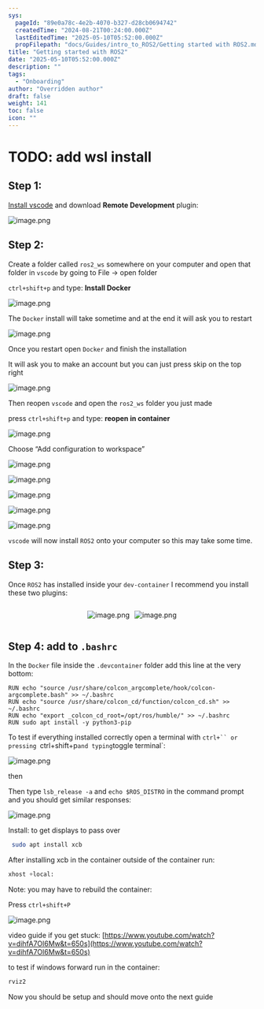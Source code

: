 ```yaml
---
sys:
  pageId: "89e0a78c-4e2b-4070-b327-d28cb0694742"
  createdTime: "2024-08-21T00:24:00.000Z"
  lastEditedTime: "2025-05-10T05:52:00.000Z"
  propFilepath: "docs/Guides/intro_to_ROS2/Getting started with ROS2.md"
title: "Getting started with ROS2"
date: "2025-05-10T05:52:00.000Z"
description: ""
tags:
  - "Onboarding"
author: "Overridden author"
draft: false
weight: 141
toc: false
icon: ""
---
```


# TODO: add wsl install

## Step 1:

[Install vscode](https://code.visualstudio.com/download) and download **Remote Development** plugin:

![image.png](https://prod-files-secure.s3.us-west-2.amazonaws.com/d518164a-d88e-44d1-a4ee-3adb3bd8bce0/efb52993-1881-4a40-b95e-6f020334f022/image.png?X-Amz-Algorithm=AWS4-HMAC-SHA256&X-Amz-Content-Sha256=UNSIGNED-PAYLOAD&X-Amz-Credential=ASIAZI2LB466772C7EUW%2F20250702%2Fus-west-2%2Fs3%2Faws4_request&X-Amz-Date=20250702T181250Z&X-Amz-Expires=3600&X-Amz-Security-Token=IQoJb3JpZ2luX2VjEPr%2F%2F%2F%2F%2F%2F%2F%2F%2F%2FwEaCXVzLXdlc3QtMiJGMEQCIHaNIC1HEOGfeyOvEd483Cf%2BjcF6kxYad9YBKf%2FL5U8CAiByhRFiT1%2Bu2Yy7TCiDqCKki%2BFuyxucQa5OXRAvwpcTUCqIBAjz%2F%2F%2F%2F%2F%2F%2F%2F%2F%2F8BEAAaDDYzNzQyMzE4MzgwNSIMeDFHpDde7a0r%2Fzc7KtwDRMARKYtOOXY30SPgucppeMn%2FpxCIfx%2BSxnkkinYVmEmJoaY%2BOs6VXQmiKtR7wRNCI%2BJogJnZYPzAAHPLaZOC69Boh7ZBMqqP7f%2BPTr24opLwuHqiMXOLcSKqJgznWedibJkLoe6jQ0YXjFkuqm%2F30ZSnvX%2F79EnwKmMq743HKS9oj4idEvDrZ5a%2B2hcVFhu3Jy6Q1LS3RI0WwVeP%2B1L9%2FwBGJuZH8sJhxEIvm0kFphfQKOZi3POkZ6IpZLSDV4Z%2Fws1ahgUWF%2B2VA9q9wzQ41SjUnPCNWgrNPCoHRifZczdMW28XI9AiefHeWiYQyxi4T%2F2rd2ua2Lz%2Fex3irnDT26sbh2CqqP2Jkhu0OwQ8Ngk58qCFhgmr3C7X7MxEVjjiycBw6iPuv5cyFjf%2Bog1xdw6CGTIF0NPYW4%2B9HF64qAb9jZmBypGWiGBeKD21Vk5HwVFcOnrhNXi%2B7L1bG8Usg6cKdtKAjrTKutuYTmedayQfMW7hSPeY%2FC%2Fn1lW814zAs3F9Zd816JFjg0q0x0A8yODPxroiPG8Uf4qbdJzh1p3nRfi3WXiESGGMoPmL30Co2d7WHeExTW8%2BKG%2BqsGY6DoIxLByX1cmJL0kvwzTAhpuy2uQU%2Be4KhCAezBYw4uqVwwY6pgH7tmb7XVdptRDmnzvIJmhKHsqBy10wGenkYm%2FeBeFIHd%2BxD17RO1bSKdtztLIyWR2yKjJ8WB%2B8HcZ2owxLT5y%2BisvhucpMYPBVkDGXEn1Gr44aaufj6Sq0wGoTBGZmUe6ZWh88nmv9uLZE39Rg9OM0tThTdfBdPp7QLsepaT4eznTVp9AUat1%2BCwlVKHhSR0zjAys2fgjyi89dc9XFsuwf2pb0xFIc&X-Amz-Signature=ff05a794f7b1cc4391a6cd9d947af24b50169baa93d1a1bff5f0b8a491b8bf94&X-Amz-SignedHeaders=host&x-amz-checksum-mode=ENABLED&x-id=GetObject)

## Step 2:

Create a folder called `ros2_ws` somewhere on your computer and open that folder in `vscode` by going to File → open folder 

`ctrl+shift+p` and type: **Install Docker**

![image.png](https://prod-files-secure.s3.us-west-2.amazonaws.com/d518164a-d88e-44d1-a4ee-3adb3bd8bce0/2269dc0e-1cd5-47ff-bceb-c04ad9b2eab0/image.png?X-Amz-Algorithm=AWS4-HMAC-SHA256&X-Amz-Content-Sha256=UNSIGNED-PAYLOAD&X-Amz-Credential=ASIAZI2LB466772C7EUW%2F20250702%2Fus-west-2%2Fs3%2Faws4_request&X-Amz-Date=20250702T181250Z&X-Amz-Expires=3600&X-Amz-Security-Token=IQoJb3JpZ2luX2VjEPr%2F%2F%2F%2F%2F%2F%2F%2F%2F%2FwEaCXVzLXdlc3QtMiJGMEQCIHaNIC1HEOGfeyOvEd483Cf%2BjcF6kxYad9YBKf%2FL5U8CAiByhRFiT1%2Bu2Yy7TCiDqCKki%2BFuyxucQa5OXRAvwpcTUCqIBAjz%2F%2F%2F%2F%2F%2F%2F%2F%2F%2F8BEAAaDDYzNzQyMzE4MzgwNSIMeDFHpDde7a0r%2Fzc7KtwDRMARKYtOOXY30SPgucppeMn%2FpxCIfx%2BSxnkkinYVmEmJoaY%2BOs6VXQmiKtR7wRNCI%2BJogJnZYPzAAHPLaZOC69Boh7ZBMqqP7f%2BPTr24opLwuHqiMXOLcSKqJgznWedibJkLoe6jQ0YXjFkuqm%2F30ZSnvX%2F79EnwKmMq743HKS9oj4idEvDrZ5a%2B2hcVFhu3Jy6Q1LS3RI0WwVeP%2B1L9%2FwBGJuZH8sJhxEIvm0kFphfQKOZi3POkZ6IpZLSDV4Z%2Fws1ahgUWF%2B2VA9q9wzQ41SjUnPCNWgrNPCoHRifZczdMW28XI9AiefHeWiYQyxi4T%2F2rd2ua2Lz%2Fex3irnDT26sbh2CqqP2Jkhu0OwQ8Ngk58qCFhgmr3C7X7MxEVjjiycBw6iPuv5cyFjf%2Bog1xdw6CGTIF0NPYW4%2B9HF64qAb9jZmBypGWiGBeKD21Vk5HwVFcOnrhNXi%2B7L1bG8Usg6cKdtKAjrTKutuYTmedayQfMW7hSPeY%2FC%2Fn1lW814zAs3F9Zd816JFjg0q0x0A8yODPxroiPG8Uf4qbdJzh1p3nRfi3WXiESGGMoPmL30Co2d7WHeExTW8%2BKG%2BqsGY6DoIxLByX1cmJL0kvwzTAhpuy2uQU%2Be4KhCAezBYw4uqVwwY6pgH7tmb7XVdptRDmnzvIJmhKHsqBy10wGenkYm%2FeBeFIHd%2BxD17RO1bSKdtztLIyWR2yKjJ8WB%2B8HcZ2owxLT5y%2BisvhucpMYPBVkDGXEn1Gr44aaufj6Sq0wGoTBGZmUe6ZWh88nmv9uLZE39Rg9OM0tThTdfBdPp7QLsepaT4eznTVp9AUat1%2BCwlVKHhSR0zjAys2fgjyi89dc9XFsuwf2pb0xFIc&X-Amz-Signature=c1011dba6dbbf5b24dcc6975a45056c32f685841a9aa8e770b15130e39365a1e&X-Amz-SignedHeaders=host&x-amz-checksum-mode=ENABLED&x-id=GetObject)

The `Docker` install will take sometime and at the end it will ask you to restart

![image.png](https://prod-files-secure.s3.us-west-2.amazonaws.com/d518164a-d88e-44d1-a4ee-3adb3bd8bce0/ed233f78-be33-4b1f-b89c-9c346c0e961e/image.png?X-Amz-Algorithm=AWS4-HMAC-SHA256&X-Amz-Content-Sha256=UNSIGNED-PAYLOAD&X-Amz-Credential=ASIAZI2LB466772C7EUW%2F20250702%2Fus-west-2%2Fs3%2Faws4_request&X-Amz-Date=20250702T181250Z&X-Amz-Expires=3600&X-Amz-Security-Token=IQoJb3JpZ2luX2VjEPr%2F%2F%2F%2F%2F%2F%2F%2F%2F%2FwEaCXVzLXdlc3QtMiJGMEQCIHaNIC1HEOGfeyOvEd483Cf%2BjcF6kxYad9YBKf%2FL5U8CAiByhRFiT1%2Bu2Yy7TCiDqCKki%2BFuyxucQa5OXRAvwpcTUCqIBAjz%2F%2F%2F%2F%2F%2F%2F%2F%2F%2F8BEAAaDDYzNzQyMzE4MzgwNSIMeDFHpDde7a0r%2Fzc7KtwDRMARKYtOOXY30SPgucppeMn%2FpxCIfx%2BSxnkkinYVmEmJoaY%2BOs6VXQmiKtR7wRNCI%2BJogJnZYPzAAHPLaZOC69Boh7ZBMqqP7f%2BPTr24opLwuHqiMXOLcSKqJgznWedibJkLoe6jQ0YXjFkuqm%2F30ZSnvX%2F79EnwKmMq743HKS9oj4idEvDrZ5a%2B2hcVFhu3Jy6Q1LS3RI0WwVeP%2B1L9%2FwBGJuZH8sJhxEIvm0kFphfQKOZi3POkZ6IpZLSDV4Z%2Fws1ahgUWF%2B2VA9q9wzQ41SjUnPCNWgrNPCoHRifZczdMW28XI9AiefHeWiYQyxi4T%2F2rd2ua2Lz%2Fex3irnDT26sbh2CqqP2Jkhu0OwQ8Ngk58qCFhgmr3C7X7MxEVjjiycBw6iPuv5cyFjf%2Bog1xdw6CGTIF0NPYW4%2B9HF64qAb9jZmBypGWiGBeKD21Vk5HwVFcOnrhNXi%2B7L1bG8Usg6cKdtKAjrTKutuYTmedayQfMW7hSPeY%2FC%2Fn1lW814zAs3F9Zd816JFjg0q0x0A8yODPxroiPG8Uf4qbdJzh1p3nRfi3WXiESGGMoPmL30Co2d7WHeExTW8%2BKG%2BqsGY6DoIxLByX1cmJL0kvwzTAhpuy2uQU%2Be4KhCAezBYw4uqVwwY6pgH7tmb7XVdptRDmnzvIJmhKHsqBy10wGenkYm%2FeBeFIHd%2BxD17RO1bSKdtztLIyWR2yKjJ8WB%2B8HcZ2owxLT5y%2BisvhucpMYPBVkDGXEn1Gr44aaufj6Sq0wGoTBGZmUe6ZWh88nmv9uLZE39Rg9OM0tThTdfBdPp7QLsepaT4eznTVp9AUat1%2BCwlVKHhSR0zjAys2fgjyi89dc9XFsuwf2pb0xFIc&X-Amz-Signature=e65bc640ada0d41b0b8738799867a9e313b1b80dc0d51138fa38177bd05189aa&X-Amz-SignedHeaders=host&x-amz-checksum-mode=ENABLED&x-id=GetObject)

Once you restart open `Docker` and finish the installation

It will ask you to make an account but you can just press skip on the top right

![image.png](https://prod-files-secure.s3.us-west-2.amazonaws.com/d518164a-d88e-44d1-a4ee-3adb3bd8bce0/21010ad9-1659-4fd9-9f59-9932a09b2a3d/image.png?X-Amz-Algorithm=AWS4-HMAC-SHA256&X-Amz-Content-Sha256=UNSIGNED-PAYLOAD&X-Amz-Credential=ASIAZI2LB466772C7EUW%2F20250702%2Fus-west-2%2Fs3%2Faws4_request&X-Amz-Date=20250702T181250Z&X-Amz-Expires=3600&X-Amz-Security-Token=IQoJb3JpZ2luX2VjEPr%2F%2F%2F%2F%2F%2F%2F%2F%2F%2FwEaCXVzLXdlc3QtMiJGMEQCIHaNIC1HEOGfeyOvEd483Cf%2BjcF6kxYad9YBKf%2FL5U8CAiByhRFiT1%2Bu2Yy7TCiDqCKki%2BFuyxucQa5OXRAvwpcTUCqIBAjz%2F%2F%2F%2F%2F%2F%2F%2F%2F%2F8BEAAaDDYzNzQyMzE4MzgwNSIMeDFHpDde7a0r%2Fzc7KtwDRMARKYtOOXY30SPgucppeMn%2FpxCIfx%2BSxnkkinYVmEmJoaY%2BOs6VXQmiKtR7wRNCI%2BJogJnZYPzAAHPLaZOC69Boh7ZBMqqP7f%2BPTr24opLwuHqiMXOLcSKqJgznWedibJkLoe6jQ0YXjFkuqm%2F30ZSnvX%2F79EnwKmMq743HKS9oj4idEvDrZ5a%2B2hcVFhu3Jy6Q1LS3RI0WwVeP%2B1L9%2FwBGJuZH8sJhxEIvm0kFphfQKOZi3POkZ6IpZLSDV4Z%2Fws1ahgUWF%2B2VA9q9wzQ41SjUnPCNWgrNPCoHRifZczdMW28XI9AiefHeWiYQyxi4T%2F2rd2ua2Lz%2Fex3irnDT26sbh2CqqP2Jkhu0OwQ8Ngk58qCFhgmr3C7X7MxEVjjiycBw6iPuv5cyFjf%2Bog1xdw6CGTIF0NPYW4%2B9HF64qAb9jZmBypGWiGBeKD21Vk5HwVFcOnrhNXi%2B7L1bG8Usg6cKdtKAjrTKutuYTmedayQfMW7hSPeY%2FC%2Fn1lW814zAs3F9Zd816JFjg0q0x0A8yODPxroiPG8Uf4qbdJzh1p3nRfi3WXiESGGMoPmL30Co2d7WHeExTW8%2BKG%2BqsGY6DoIxLByX1cmJL0kvwzTAhpuy2uQU%2Be4KhCAezBYw4uqVwwY6pgH7tmb7XVdptRDmnzvIJmhKHsqBy10wGenkYm%2FeBeFIHd%2BxD17RO1bSKdtztLIyWR2yKjJ8WB%2B8HcZ2owxLT5y%2BisvhucpMYPBVkDGXEn1Gr44aaufj6Sq0wGoTBGZmUe6ZWh88nmv9uLZE39Rg9OM0tThTdfBdPp7QLsepaT4eznTVp9AUat1%2BCwlVKHhSR0zjAys2fgjyi89dc9XFsuwf2pb0xFIc&X-Amz-Signature=b3894dde371d3eaf50d3722260545b195049b948ff434eb48e708eab690980b4&X-Amz-SignedHeaders=host&x-amz-checksum-mode=ENABLED&x-id=GetObject)

Then reopen `vscode` and open the `ros2_ws` folder you just made

press `ctrl+shift+p` and type: **reopen in container**

![image.png](https://prod-files-secure.s3.us-west-2.amazonaws.com/d518164a-d88e-44d1-a4ee-3adb3bd8bce0/4e93b8c2-41ad-488c-8095-c74205196118/image.png?X-Amz-Algorithm=AWS4-HMAC-SHA256&X-Amz-Content-Sha256=UNSIGNED-PAYLOAD&X-Amz-Credential=ASIAZI2LB466772C7EUW%2F20250702%2Fus-west-2%2Fs3%2Faws4_request&X-Amz-Date=20250702T181250Z&X-Amz-Expires=3600&X-Amz-Security-Token=IQoJb3JpZ2luX2VjEPr%2F%2F%2F%2F%2F%2F%2F%2F%2F%2FwEaCXVzLXdlc3QtMiJGMEQCIHaNIC1HEOGfeyOvEd483Cf%2BjcF6kxYad9YBKf%2FL5U8CAiByhRFiT1%2Bu2Yy7TCiDqCKki%2BFuyxucQa5OXRAvwpcTUCqIBAjz%2F%2F%2F%2F%2F%2F%2F%2F%2F%2F8BEAAaDDYzNzQyMzE4MzgwNSIMeDFHpDde7a0r%2Fzc7KtwDRMARKYtOOXY30SPgucppeMn%2FpxCIfx%2BSxnkkinYVmEmJoaY%2BOs6VXQmiKtR7wRNCI%2BJogJnZYPzAAHPLaZOC69Boh7ZBMqqP7f%2BPTr24opLwuHqiMXOLcSKqJgznWedibJkLoe6jQ0YXjFkuqm%2F30ZSnvX%2F79EnwKmMq743HKS9oj4idEvDrZ5a%2B2hcVFhu3Jy6Q1LS3RI0WwVeP%2B1L9%2FwBGJuZH8sJhxEIvm0kFphfQKOZi3POkZ6IpZLSDV4Z%2Fws1ahgUWF%2B2VA9q9wzQ41SjUnPCNWgrNPCoHRifZczdMW28XI9AiefHeWiYQyxi4T%2F2rd2ua2Lz%2Fex3irnDT26sbh2CqqP2Jkhu0OwQ8Ngk58qCFhgmr3C7X7MxEVjjiycBw6iPuv5cyFjf%2Bog1xdw6CGTIF0NPYW4%2B9HF64qAb9jZmBypGWiGBeKD21Vk5HwVFcOnrhNXi%2B7L1bG8Usg6cKdtKAjrTKutuYTmedayQfMW7hSPeY%2FC%2Fn1lW814zAs3F9Zd816JFjg0q0x0A8yODPxroiPG8Uf4qbdJzh1p3nRfi3WXiESGGMoPmL30Co2d7WHeExTW8%2BKG%2BqsGY6DoIxLByX1cmJL0kvwzTAhpuy2uQU%2Be4KhCAezBYw4uqVwwY6pgH7tmb7XVdptRDmnzvIJmhKHsqBy10wGenkYm%2FeBeFIHd%2BxD17RO1bSKdtztLIyWR2yKjJ8WB%2B8HcZ2owxLT5y%2BisvhucpMYPBVkDGXEn1Gr44aaufj6Sq0wGoTBGZmUe6ZWh88nmv9uLZE39Rg9OM0tThTdfBdPp7QLsepaT4eznTVp9AUat1%2BCwlVKHhSR0zjAys2fgjyi89dc9XFsuwf2pb0xFIc&X-Amz-Signature=5189b8d87fe9ee2e402a51228981eade314a34337450ddfeed52da270ff86a62&X-Amz-SignedHeaders=host&x-amz-checksum-mode=ENABLED&x-id=GetObject)

Choose “Add configuration to workspace”

![image.png](https://prod-files-secure.s3.us-west-2.amazonaws.com/d518164a-d88e-44d1-a4ee-3adb3bd8bce0/9560b282-5060-4989-ba37-97e7b2c22476/image.png?X-Amz-Algorithm=AWS4-HMAC-SHA256&X-Amz-Content-Sha256=UNSIGNED-PAYLOAD&X-Amz-Credential=ASIAZI2LB466772C7EUW%2F20250702%2Fus-west-2%2Fs3%2Faws4_request&X-Amz-Date=20250702T181250Z&X-Amz-Expires=3600&X-Amz-Security-Token=IQoJb3JpZ2luX2VjEPr%2F%2F%2F%2F%2F%2F%2F%2F%2F%2FwEaCXVzLXdlc3QtMiJGMEQCIHaNIC1HEOGfeyOvEd483Cf%2BjcF6kxYad9YBKf%2FL5U8CAiByhRFiT1%2Bu2Yy7TCiDqCKki%2BFuyxucQa5OXRAvwpcTUCqIBAjz%2F%2F%2F%2F%2F%2F%2F%2F%2F%2F8BEAAaDDYzNzQyMzE4MzgwNSIMeDFHpDde7a0r%2Fzc7KtwDRMARKYtOOXY30SPgucppeMn%2FpxCIfx%2BSxnkkinYVmEmJoaY%2BOs6VXQmiKtR7wRNCI%2BJogJnZYPzAAHPLaZOC69Boh7ZBMqqP7f%2BPTr24opLwuHqiMXOLcSKqJgznWedibJkLoe6jQ0YXjFkuqm%2F30ZSnvX%2F79EnwKmMq743HKS9oj4idEvDrZ5a%2B2hcVFhu3Jy6Q1LS3RI0WwVeP%2B1L9%2FwBGJuZH8sJhxEIvm0kFphfQKOZi3POkZ6IpZLSDV4Z%2Fws1ahgUWF%2B2VA9q9wzQ41SjUnPCNWgrNPCoHRifZczdMW28XI9AiefHeWiYQyxi4T%2F2rd2ua2Lz%2Fex3irnDT26sbh2CqqP2Jkhu0OwQ8Ngk58qCFhgmr3C7X7MxEVjjiycBw6iPuv5cyFjf%2Bog1xdw6CGTIF0NPYW4%2B9HF64qAb9jZmBypGWiGBeKD21Vk5HwVFcOnrhNXi%2B7L1bG8Usg6cKdtKAjrTKutuYTmedayQfMW7hSPeY%2FC%2Fn1lW814zAs3F9Zd816JFjg0q0x0A8yODPxroiPG8Uf4qbdJzh1p3nRfi3WXiESGGMoPmL30Co2d7WHeExTW8%2BKG%2BqsGY6DoIxLByX1cmJL0kvwzTAhpuy2uQU%2Be4KhCAezBYw4uqVwwY6pgH7tmb7XVdptRDmnzvIJmhKHsqBy10wGenkYm%2FeBeFIHd%2BxD17RO1bSKdtztLIyWR2yKjJ8WB%2B8HcZ2owxLT5y%2BisvhucpMYPBVkDGXEn1Gr44aaufj6Sq0wGoTBGZmUe6ZWh88nmv9uLZE39Rg9OM0tThTdfBdPp7QLsepaT4eznTVp9AUat1%2BCwlVKHhSR0zjAys2fgjyi89dc9XFsuwf2pb0xFIc&X-Amz-Signature=120c3f3c55acc2387712effee277fffcfc87b2154b33ac464ff436cb41f836a2&X-Amz-SignedHeaders=host&x-amz-checksum-mode=ENABLED&x-id=GetObject)

![image.png](https://prod-files-secure.s3.us-west-2.amazonaws.com/d518164a-d88e-44d1-a4ee-3adb3bd8bce0/2ee63f81-886b-48e8-a553-dc6e5eac99e4/image.png?X-Amz-Algorithm=AWS4-HMAC-SHA256&X-Amz-Content-Sha256=UNSIGNED-PAYLOAD&X-Amz-Credential=ASIAZI2LB466772C7EUW%2F20250702%2Fus-west-2%2Fs3%2Faws4_request&X-Amz-Date=20250702T181250Z&X-Amz-Expires=3600&X-Amz-Security-Token=IQoJb3JpZ2luX2VjEPr%2F%2F%2F%2F%2F%2F%2F%2F%2F%2FwEaCXVzLXdlc3QtMiJGMEQCIHaNIC1HEOGfeyOvEd483Cf%2BjcF6kxYad9YBKf%2FL5U8CAiByhRFiT1%2Bu2Yy7TCiDqCKki%2BFuyxucQa5OXRAvwpcTUCqIBAjz%2F%2F%2F%2F%2F%2F%2F%2F%2F%2F8BEAAaDDYzNzQyMzE4MzgwNSIMeDFHpDde7a0r%2Fzc7KtwDRMARKYtOOXY30SPgucppeMn%2FpxCIfx%2BSxnkkinYVmEmJoaY%2BOs6VXQmiKtR7wRNCI%2BJogJnZYPzAAHPLaZOC69Boh7ZBMqqP7f%2BPTr24opLwuHqiMXOLcSKqJgznWedibJkLoe6jQ0YXjFkuqm%2F30ZSnvX%2F79EnwKmMq743HKS9oj4idEvDrZ5a%2B2hcVFhu3Jy6Q1LS3RI0WwVeP%2B1L9%2FwBGJuZH8sJhxEIvm0kFphfQKOZi3POkZ6IpZLSDV4Z%2Fws1ahgUWF%2B2VA9q9wzQ41SjUnPCNWgrNPCoHRifZczdMW28XI9AiefHeWiYQyxi4T%2F2rd2ua2Lz%2Fex3irnDT26sbh2CqqP2Jkhu0OwQ8Ngk58qCFhgmr3C7X7MxEVjjiycBw6iPuv5cyFjf%2Bog1xdw6CGTIF0NPYW4%2B9HF64qAb9jZmBypGWiGBeKD21Vk5HwVFcOnrhNXi%2B7L1bG8Usg6cKdtKAjrTKutuYTmedayQfMW7hSPeY%2FC%2Fn1lW814zAs3F9Zd816JFjg0q0x0A8yODPxroiPG8Uf4qbdJzh1p3nRfi3WXiESGGMoPmL30Co2d7WHeExTW8%2BKG%2BqsGY6DoIxLByX1cmJL0kvwzTAhpuy2uQU%2Be4KhCAezBYw4uqVwwY6pgH7tmb7XVdptRDmnzvIJmhKHsqBy10wGenkYm%2FeBeFIHd%2BxD17RO1bSKdtztLIyWR2yKjJ8WB%2B8HcZ2owxLT5y%2BisvhucpMYPBVkDGXEn1Gr44aaufj6Sq0wGoTBGZmUe6ZWh88nmv9uLZE39Rg9OM0tThTdfBdPp7QLsepaT4eznTVp9AUat1%2BCwlVKHhSR0zjAys2fgjyi89dc9XFsuwf2pb0xFIc&X-Amz-Signature=370e8640ee43771f07c98339d486e912b1bbfb5c6dd1ea50e1d53fa96a0783c3&X-Amz-SignedHeaders=host&x-amz-checksum-mode=ENABLED&x-id=GetObject)

![image.png](https://prod-files-secure.s3.us-west-2.amazonaws.com/d518164a-d88e-44d1-a4ee-3adb3bd8bce0/ae1580b2-b048-407e-aed9-b584224a7a04/image.png?X-Amz-Algorithm=AWS4-HMAC-SHA256&X-Amz-Content-Sha256=UNSIGNED-PAYLOAD&X-Amz-Credential=ASIAZI2LB466772C7EUW%2F20250702%2Fus-west-2%2Fs3%2Faws4_request&X-Amz-Date=20250702T181250Z&X-Amz-Expires=3600&X-Amz-Security-Token=IQoJb3JpZ2luX2VjEPr%2F%2F%2F%2F%2F%2F%2F%2F%2F%2FwEaCXVzLXdlc3QtMiJGMEQCIHaNIC1HEOGfeyOvEd483Cf%2BjcF6kxYad9YBKf%2FL5U8CAiByhRFiT1%2Bu2Yy7TCiDqCKki%2BFuyxucQa5OXRAvwpcTUCqIBAjz%2F%2F%2F%2F%2F%2F%2F%2F%2F%2F8BEAAaDDYzNzQyMzE4MzgwNSIMeDFHpDde7a0r%2Fzc7KtwDRMARKYtOOXY30SPgucppeMn%2FpxCIfx%2BSxnkkinYVmEmJoaY%2BOs6VXQmiKtR7wRNCI%2BJogJnZYPzAAHPLaZOC69Boh7ZBMqqP7f%2BPTr24opLwuHqiMXOLcSKqJgznWedibJkLoe6jQ0YXjFkuqm%2F30ZSnvX%2F79EnwKmMq743HKS9oj4idEvDrZ5a%2B2hcVFhu3Jy6Q1LS3RI0WwVeP%2B1L9%2FwBGJuZH8sJhxEIvm0kFphfQKOZi3POkZ6IpZLSDV4Z%2Fws1ahgUWF%2B2VA9q9wzQ41SjUnPCNWgrNPCoHRifZczdMW28XI9AiefHeWiYQyxi4T%2F2rd2ua2Lz%2Fex3irnDT26sbh2CqqP2Jkhu0OwQ8Ngk58qCFhgmr3C7X7MxEVjjiycBw6iPuv5cyFjf%2Bog1xdw6CGTIF0NPYW4%2B9HF64qAb9jZmBypGWiGBeKD21Vk5HwVFcOnrhNXi%2B7L1bG8Usg6cKdtKAjrTKutuYTmedayQfMW7hSPeY%2FC%2Fn1lW814zAs3F9Zd816JFjg0q0x0A8yODPxroiPG8Uf4qbdJzh1p3nRfi3WXiESGGMoPmL30Co2d7WHeExTW8%2BKG%2BqsGY6DoIxLByX1cmJL0kvwzTAhpuy2uQU%2Be4KhCAezBYw4uqVwwY6pgH7tmb7XVdptRDmnzvIJmhKHsqBy10wGenkYm%2FeBeFIHd%2BxD17RO1bSKdtztLIyWR2yKjJ8WB%2B8HcZ2owxLT5y%2BisvhucpMYPBVkDGXEn1Gr44aaufj6Sq0wGoTBGZmUe6ZWh88nmv9uLZE39Rg9OM0tThTdfBdPp7QLsepaT4eznTVp9AUat1%2BCwlVKHhSR0zjAys2fgjyi89dc9XFsuwf2pb0xFIc&X-Amz-Signature=9b15219249fc4886422808d8f81f9c3216821d90183fe689976ee9f53d076337&X-Amz-SignedHeaders=host&x-amz-checksum-mode=ENABLED&x-id=GetObject)

![image.png](https://prod-files-secure.s3.us-west-2.amazonaws.com/d518164a-d88e-44d1-a4ee-3adb3bd8bce0/53255b28-f75e-430f-b9e3-c0ac8577e42b/image.png?X-Amz-Algorithm=AWS4-HMAC-SHA256&X-Amz-Content-Sha256=UNSIGNED-PAYLOAD&X-Amz-Credential=ASIAZI2LB466772C7EUW%2F20250702%2Fus-west-2%2Fs3%2Faws4_request&X-Amz-Date=20250702T181250Z&X-Amz-Expires=3600&X-Amz-Security-Token=IQoJb3JpZ2luX2VjEPr%2F%2F%2F%2F%2F%2F%2F%2F%2F%2FwEaCXVzLXdlc3QtMiJGMEQCIHaNIC1HEOGfeyOvEd483Cf%2BjcF6kxYad9YBKf%2FL5U8CAiByhRFiT1%2Bu2Yy7TCiDqCKki%2BFuyxucQa5OXRAvwpcTUCqIBAjz%2F%2F%2F%2F%2F%2F%2F%2F%2F%2F8BEAAaDDYzNzQyMzE4MzgwNSIMeDFHpDde7a0r%2Fzc7KtwDRMARKYtOOXY30SPgucppeMn%2FpxCIfx%2BSxnkkinYVmEmJoaY%2BOs6VXQmiKtR7wRNCI%2BJogJnZYPzAAHPLaZOC69Boh7ZBMqqP7f%2BPTr24opLwuHqiMXOLcSKqJgznWedibJkLoe6jQ0YXjFkuqm%2F30ZSnvX%2F79EnwKmMq743HKS9oj4idEvDrZ5a%2B2hcVFhu3Jy6Q1LS3RI0WwVeP%2B1L9%2FwBGJuZH8sJhxEIvm0kFphfQKOZi3POkZ6IpZLSDV4Z%2Fws1ahgUWF%2B2VA9q9wzQ41SjUnPCNWgrNPCoHRifZczdMW28XI9AiefHeWiYQyxi4T%2F2rd2ua2Lz%2Fex3irnDT26sbh2CqqP2Jkhu0OwQ8Ngk58qCFhgmr3C7X7MxEVjjiycBw6iPuv5cyFjf%2Bog1xdw6CGTIF0NPYW4%2B9HF64qAb9jZmBypGWiGBeKD21Vk5HwVFcOnrhNXi%2B7L1bG8Usg6cKdtKAjrTKutuYTmedayQfMW7hSPeY%2FC%2Fn1lW814zAs3F9Zd816JFjg0q0x0A8yODPxroiPG8Uf4qbdJzh1p3nRfi3WXiESGGMoPmL30Co2d7WHeExTW8%2BKG%2BqsGY6DoIxLByX1cmJL0kvwzTAhpuy2uQU%2Be4KhCAezBYw4uqVwwY6pgH7tmb7XVdptRDmnzvIJmhKHsqBy10wGenkYm%2FeBeFIHd%2BxD17RO1bSKdtztLIyWR2yKjJ8WB%2B8HcZ2owxLT5y%2BisvhucpMYPBVkDGXEn1Gr44aaufj6Sq0wGoTBGZmUe6ZWh88nmv9uLZE39Rg9OM0tThTdfBdPp7QLsepaT4eznTVp9AUat1%2BCwlVKHhSR0zjAys2fgjyi89dc9XFsuwf2pb0xFIc&X-Amz-Signature=45e63ef9d9bb38152b33aa1d2b1be7ee0f553cc5449ba890a03c04634029cc15&X-Amz-SignedHeaders=host&x-amz-checksum-mode=ENABLED&x-id=GetObject)

![image.png](https://prod-files-secure.s3.us-west-2.amazonaws.com/d518164a-d88e-44d1-a4ee-3adb3bd8bce0/7c562767-5af9-4ffb-97d1-327bcdf4ee00/image.png?X-Amz-Algorithm=AWS4-HMAC-SHA256&X-Amz-Content-Sha256=UNSIGNED-PAYLOAD&X-Amz-Credential=ASIAZI2LB466772C7EUW%2F20250702%2Fus-west-2%2Fs3%2Faws4_request&X-Amz-Date=20250702T181250Z&X-Amz-Expires=3600&X-Amz-Security-Token=IQoJb3JpZ2luX2VjEPr%2F%2F%2F%2F%2F%2F%2F%2F%2F%2FwEaCXVzLXdlc3QtMiJGMEQCIHaNIC1HEOGfeyOvEd483Cf%2BjcF6kxYad9YBKf%2FL5U8CAiByhRFiT1%2Bu2Yy7TCiDqCKki%2BFuyxucQa5OXRAvwpcTUCqIBAjz%2F%2F%2F%2F%2F%2F%2F%2F%2F%2F8BEAAaDDYzNzQyMzE4MzgwNSIMeDFHpDde7a0r%2Fzc7KtwDRMARKYtOOXY30SPgucppeMn%2FpxCIfx%2BSxnkkinYVmEmJoaY%2BOs6VXQmiKtR7wRNCI%2BJogJnZYPzAAHPLaZOC69Boh7ZBMqqP7f%2BPTr24opLwuHqiMXOLcSKqJgznWedibJkLoe6jQ0YXjFkuqm%2F30ZSnvX%2F79EnwKmMq743HKS9oj4idEvDrZ5a%2B2hcVFhu3Jy6Q1LS3RI0WwVeP%2B1L9%2FwBGJuZH8sJhxEIvm0kFphfQKOZi3POkZ6IpZLSDV4Z%2Fws1ahgUWF%2B2VA9q9wzQ41SjUnPCNWgrNPCoHRifZczdMW28XI9AiefHeWiYQyxi4T%2F2rd2ua2Lz%2Fex3irnDT26sbh2CqqP2Jkhu0OwQ8Ngk58qCFhgmr3C7X7MxEVjjiycBw6iPuv5cyFjf%2Bog1xdw6CGTIF0NPYW4%2B9HF64qAb9jZmBypGWiGBeKD21Vk5HwVFcOnrhNXi%2B7L1bG8Usg6cKdtKAjrTKutuYTmedayQfMW7hSPeY%2FC%2Fn1lW814zAs3F9Zd816JFjg0q0x0A8yODPxroiPG8Uf4qbdJzh1p3nRfi3WXiESGGMoPmL30Co2d7WHeExTW8%2BKG%2BqsGY6DoIxLByX1cmJL0kvwzTAhpuy2uQU%2Be4KhCAezBYw4uqVwwY6pgH7tmb7XVdptRDmnzvIJmhKHsqBy10wGenkYm%2FeBeFIHd%2BxD17RO1bSKdtztLIyWR2yKjJ8WB%2B8HcZ2owxLT5y%2BisvhucpMYPBVkDGXEn1Gr44aaufj6Sq0wGoTBGZmUe6ZWh88nmv9uLZE39Rg9OM0tThTdfBdPp7QLsepaT4eznTVp9AUat1%2BCwlVKHhSR0zjAys2fgjyi89dc9XFsuwf2pb0xFIc&X-Amz-Signature=210680fe0b9dd98ca04ef7b390820e1a29b76e0f897c24b663cc40f0e9bb1991&X-Amz-SignedHeaders=host&x-amz-checksum-mode=ENABLED&x-id=GetObject)

`vscode` will now install `ROS2` onto your computer so this may take some time.

## Step 3:

Once `ROS2` has installed inside your `dev-container` I recommend you install these two plugins:

<div style="display: flex;flex-direction: row; column-gap:10px; max-width: 630px;justify-content: center;">
<div>

![image.png](https://prod-files-secure.s3.us-west-2.amazonaws.com/d518164a-d88e-44d1-a4ee-3adb3bd8bce0/3fc3d550-5a54-4ba1-ba6b-faa01cdb7369/image.png?X-Amz-Algorithm=AWS4-HMAC-SHA256&X-Amz-Content-Sha256=UNSIGNED-PAYLOAD&X-Amz-Credential=ASIAZI2LB466RO7OIXIP%2F20250702%2Fus-west-2%2Fs3%2Faws4_request&X-Amz-Date=20250702T181251Z&X-Amz-Expires=3600&X-Amz-Security-Token=IQoJb3JpZ2luX2VjEPr%2F%2F%2F%2F%2F%2F%2F%2F%2F%2FwEaCXVzLXdlc3QtMiJIMEYCIQD4IjISAjRH%2Ft7cksLstkgZTfHU4mu6etgiJ0rFxkMClQIhANyM7a5izwycFQ6oPZaViiZCSZbZ5Hr6WxLSNTqKNLOsKogECPP%2F%2F%2F%2F%2F%2F%2F%2F%2F%2FwEQABoMNjM3NDIzMTgzODA1Igwm8pSVMEDaBgt2IZgq3AMfNZ6mlssqSdPfrkEdeULr8mCFYJAnXP8y6HTD8duiEKiD0ratEuStmXYSdeWpzW8eGWajsTniFuzuqN07fobjh9pKeBcbSoF1dy24DG99R9tBB0evczsZYUka6d0nFQeXNmkAbtM3namHBR6RQJYLxq0CODd7ifKduGwxL1UQmChY11g4dIs1lzFI2%2B74ActwO%2FoKEu%2BnWRlYCVON2ZbWZ%2BQOTwCoDrNfD7wRBql9v2AXQMx0GYrOGmPTJX%2Brtk3o68PrzkIEZrA31uzYlAs%2F9PGwITxxYABd2sGz%2BlCRsqLyq4UrAa1oBOjzFxD95kKfYc3s62tWGK56umSrX1egr2aK7xYC8UJSftcCOjzpWjODvkNdndpXgG4WsJYK7B3BkyBROf0avYYtXEK0nuGFdypfLPHlKHR35Ps4ssFI7678z4NxBti6nQJNM7DzgCScUD7da2p06YvZ79LG1Tq63qr8Iy%2FSBH%2BIBrTzAzqwln2vzbAc0xtBTj2CterZUZurqptnqBcTIU3ITWx124koz8skT9gQbAAw61J3I2PO8JS9zC66Ypv43%2Fa3Ysl27JXxoXImyETJgLF2xvxY0YDmvUfrz7tq6s5N1T90DAW5JYRjOj%2B6HoqCEPLEBjCu6pXDBjqkAefKpemShw2w%2B23SfNHuWBKV%2FS%2FT7QlXmmTKti3Ela%2Fm0mnBJiJkke2zTuy7g0lYmHksF%2FF5RzAGfn6f9Fa9GJYIse7f7JMtOTJOtpmc9XEoQkqEzE%2FD2QFfXa7l0phwABuHBPyBHPvY3HzwxRtR6jMrIm0Fihmp4JbpCnhWzbXIB9hhfsT%2FAg0Ua2uk0J5T9L8AYOXXAlw5zPRQApPNxNKQUxQy&X-Amz-Signature=1c1baf98daba9fcc260e7a11819752206a0a7ae6634b36c442a73105690a1974&X-Amz-SignedHeaders=host&x-amz-checksum-mode=ENABLED&x-id=GetObject)

</div>
<div>

![image.png](https://prod-files-secure.s3.us-west-2.amazonaws.com/d518164a-d88e-44d1-a4ee-3adb3bd8bce0/d994cc66-13c2-4093-a5a3-f84cf4601a82/image.png?X-Amz-Algorithm=AWS4-HMAC-SHA256&X-Amz-Content-Sha256=UNSIGNED-PAYLOAD&X-Amz-Credential=ASIAZI2LB466U7NY5GEU%2F20250702%2Fus-west-2%2Fs3%2Faws4_request&X-Amz-Date=20250702T181252Z&X-Amz-Expires=3600&X-Amz-Security-Token=IQoJb3JpZ2luX2VjEPr%2F%2F%2F%2F%2F%2F%2F%2F%2F%2FwEaCXVzLXdlc3QtMiJHMEUCIQD%2Fx%2FDx2z2gsqKbIjibEJoFyRNJHzeCt4wMHtUVMFm0ZwIgImycvmR65ggTSBWgoyROdgUVHACRsSgp%2FKxvoGdbuaIqiAQI8%2F%2F%2F%2F%2F%2F%2F%2F%2F%2F%2FARAAGgw2Mzc0MjMxODM4MDUiDMOfOjYXmBYdAINDMircAwE5fwkj4jz5XxUaXe9WD429sFmtCC%2BvBcjy1mwrgIuIwO3xYLRo%2FoVrInrdgDETsgeHHXRCOG7244ZOCG8Tcoedk1TvYFPQy2Q%2BvACZfpQyro9099z4wheJRtkv3VtQQ2q9OzhlOavNAaiIbKJ77Z%2BqG2igpzvVE2dFhOVjp0XKF0Ot4YUY7kE%2BAVMLQ0l3xQNOxrRuHpY4c%2FrdxdZbZgFCip%2BZHEJk83vP2tqLY1ftmD0qGQQ5Jk%2FZgiPlSnUxIxIXgc1BdfIl71ZE1dkkEvKZBjUbift2%2FTPKequKAFnw%2Fr0vx2Xaape7s719hLqHzNi8SiRJwvuc%2FhxvE1%2FydkqoxUuYaBgjMZ1SkjqHrhvdofehy8j4K4c%2BlsEjkdvUaQhm0utai5ZG%2BVVZXV5kTQRWj55OXJ6qm3F5PVX36j3Aqo8R%2BQMLxlhhjbsGa7nZGFajh3nakcSd%2FSjohSaK%2FOTezfvDTMY8AVRMLDEo4WG0ZRQJQZ1D1%2FyrqkphxvUL9gO2%2BvwKYf8vDLguQFYPfIoSFncCYQ2tKcRl%2BhbCA1Mv8TXmtcKucSv20gmFgQ4gbJ153KVgiU7qQNVIWn40Br%2BiooSIH4P%2FHaJu4h3wlpzMCftC5bfTR3irYvhMMN%2FplcMGOqUBfzFZvIGW1hOOsOk5htDtlToQWDDKw5w6ytZrXLnOFSMZfVv9LvKCCT6JZQZMpJp1JqlRaF1Fp4xH8WCD89sUP0PSUh8HszVDx86jp2UUVaBCH3I0F%2FrZfr1DvZk8gdiFmEQz95AQ89FQmWGP5s7891JGjyHj2VEoK6xE6BeTDwQp13NmBERQB%2BL15QHiYF3m4zm%2BXAXpvjdH5cTf2%2BaF%2FvD%2BNEhc&X-Amz-Signature=1b2619d1403cfe3a44bfcc6449af0a69d3ba0c52b0f9d17feea95bfbff327f9c&X-Amz-SignedHeaders=host&x-amz-checksum-mode=ENABLED&x-id=GetObject)

</div>
</div>

## Step 4: add to `.bashrc`

In the `Docker` file inside the `.devcontainer` folder add this line at the very bottom: 

```docker
RUN echo "source /usr/share/colcon_argcomplete/hook/colcon-argcomplete.bash" >> ~/.bashrc
RUN echo "source /usr/share/colcon_cd/function/colcon_cd.sh" >> ~/.bashrc
RUN echo "export _colcon_cd_root=/opt/ros/humble/" >> ~/.bashrc
RUN sudo apt install -y python3-pip 
```

To test if everything installed correctly open a terminal with `ctrl+`` or pressing `ctrl+shift+p` and typing `toggle terminal`:

![image.png](https://prod-files-secure.s3.us-west-2.amazonaws.com/d518164a-d88e-44d1-a4ee-3adb3bd8bce0/6a4943d8-b04e-4c02-9a58-775f3384d1a5/image.png?X-Amz-Algorithm=AWS4-HMAC-SHA256&X-Amz-Content-Sha256=UNSIGNED-PAYLOAD&X-Amz-Credential=ASIAZI2LB466772C7EUW%2F20250702%2Fus-west-2%2Fs3%2Faws4_request&X-Amz-Date=20250702T181250Z&X-Amz-Expires=3600&X-Amz-Security-Token=IQoJb3JpZ2luX2VjEPr%2F%2F%2F%2F%2F%2F%2F%2F%2F%2FwEaCXVzLXdlc3QtMiJGMEQCIHaNIC1HEOGfeyOvEd483Cf%2BjcF6kxYad9YBKf%2FL5U8CAiByhRFiT1%2Bu2Yy7TCiDqCKki%2BFuyxucQa5OXRAvwpcTUCqIBAjz%2F%2F%2F%2F%2F%2F%2F%2F%2F%2F8BEAAaDDYzNzQyMzE4MzgwNSIMeDFHpDde7a0r%2Fzc7KtwDRMARKYtOOXY30SPgucppeMn%2FpxCIfx%2BSxnkkinYVmEmJoaY%2BOs6VXQmiKtR7wRNCI%2BJogJnZYPzAAHPLaZOC69Boh7ZBMqqP7f%2BPTr24opLwuHqiMXOLcSKqJgznWedibJkLoe6jQ0YXjFkuqm%2F30ZSnvX%2F79EnwKmMq743HKS9oj4idEvDrZ5a%2B2hcVFhu3Jy6Q1LS3RI0WwVeP%2B1L9%2FwBGJuZH8sJhxEIvm0kFphfQKOZi3POkZ6IpZLSDV4Z%2Fws1ahgUWF%2B2VA9q9wzQ41SjUnPCNWgrNPCoHRifZczdMW28XI9AiefHeWiYQyxi4T%2F2rd2ua2Lz%2Fex3irnDT26sbh2CqqP2Jkhu0OwQ8Ngk58qCFhgmr3C7X7MxEVjjiycBw6iPuv5cyFjf%2Bog1xdw6CGTIF0NPYW4%2B9HF64qAb9jZmBypGWiGBeKD21Vk5HwVFcOnrhNXi%2B7L1bG8Usg6cKdtKAjrTKutuYTmedayQfMW7hSPeY%2FC%2Fn1lW814zAs3F9Zd816JFjg0q0x0A8yODPxroiPG8Uf4qbdJzh1p3nRfi3WXiESGGMoPmL30Co2d7WHeExTW8%2BKG%2BqsGY6DoIxLByX1cmJL0kvwzTAhpuy2uQU%2Be4KhCAezBYw4uqVwwY6pgH7tmb7XVdptRDmnzvIJmhKHsqBy10wGenkYm%2FeBeFIHd%2BxD17RO1bSKdtztLIyWR2yKjJ8WB%2B8HcZ2owxLT5y%2BisvhucpMYPBVkDGXEn1Gr44aaufj6Sq0wGoTBGZmUe6ZWh88nmv9uLZE39Rg9OM0tThTdfBdPp7QLsepaT4eznTVp9AUat1%2BCwlVKHhSR0zjAys2fgjyi89dc9XFsuwf2pb0xFIc&X-Amz-Signature=17239b5c12d2998fe209acaa65159a18d92d09d84d0d07d3594364485e350c20&X-Amz-SignedHeaders=host&x-amz-checksum-mode=ENABLED&x-id=GetObject)

then 

Then type `lsb_release -a` and `echo $ROS_DISTRO` in the command prompt and you should get similar responses:

![image.png](https://prod-files-secure.s3.us-west-2.amazonaws.com/d518164a-d88e-44d1-a4ee-3adb3bd8bce0/3e635dec-a805-4e85-8b9e-d000e5b71a4e/image.png?X-Amz-Algorithm=AWS4-HMAC-SHA256&X-Amz-Content-Sha256=UNSIGNED-PAYLOAD&X-Amz-Credential=ASIAZI2LB466772C7EUW%2F20250702%2Fus-west-2%2Fs3%2Faws4_request&X-Amz-Date=20250702T181250Z&X-Amz-Expires=3600&X-Amz-Security-Token=IQoJb3JpZ2luX2VjEPr%2F%2F%2F%2F%2F%2F%2F%2F%2F%2FwEaCXVzLXdlc3QtMiJGMEQCIHaNIC1HEOGfeyOvEd483Cf%2BjcF6kxYad9YBKf%2FL5U8CAiByhRFiT1%2Bu2Yy7TCiDqCKki%2BFuyxucQa5OXRAvwpcTUCqIBAjz%2F%2F%2F%2F%2F%2F%2F%2F%2F%2F8BEAAaDDYzNzQyMzE4MzgwNSIMeDFHpDde7a0r%2Fzc7KtwDRMARKYtOOXY30SPgucppeMn%2FpxCIfx%2BSxnkkinYVmEmJoaY%2BOs6VXQmiKtR7wRNCI%2BJogJnZYPzAAHPLaZOC69Boh7ZBMqqP7f%2BPTr24opLwuHqiMXOLcSKqJgznWedibJkLoe6jQ0YXjFkuqm%2F30ZSnvX%2F79EnwKmMq743HKS9oj4idEvDrZ5a%2B2hcVFhu3Jy6Q1LS3RI0WwVeP%2B1L9%2FwBGJuZH8sJhxEIvm0kFphfQKOZi3POkZ6IpZLSDV4Z%2Fws1ahgUWF%2B2VA9q9wzQ41SjUnPCNWgrNPCoHRifZczdMW28XI9AiefHeWiYQyxi4T%2F2rd2ua2Lz%2Fex3irnDT26sbh2CqqP2Jkhu0OwQ8Ngk58qCFhgmr3C7X7MxEVjjiycBw6iPuv5cyFjf%2Bog1xdw6CGTIF0NPYW4%2B9HF64qAb9jZmBypGWiGBeKD21Vk5HwVFcOnrhNXi%2B7L1bG8Usg6cKdtKAjrTKutuYTmedayQfMW7hSPeY%2FC%2Fn1lW814zAs3F9Zd816JFjg0q0x0A8yODPxroiPG8Uf4qbdJzh1p3nRfi3WXiESGGMoPmL30Co2d7WHeExTW8%2BKG%2BqsGY6DoIxLByX1cmJL0kvwzTAhpuy2uQU%2Be4KhCAezBYw4uqVwwY6pgH7tmb7XVdptRDmnzvIJmhKHsqBy10wGenkYm%2FeBeFIHd%2BxD17RO1bSKdtztLIyWR2yKjJ8WB%2B8HcZ2owxLT5y%2BisvhucpMYPBVkDGXEn1Gr44aaufj6Sq0wGoTBGZmUe6ZWh88nmv9uLZE39Rg9OM0tThTdfBdPp7QLsepaT4eznTVp9AUat1%2BCwlVKHhSR0zjAys2fgjyi89dc9XFsuwf2pb0xFIc&X-Amz-Signature=42a351329c9341eca133c9f32ae1c0878f5a478caffc8cd1b166a01114a2f8e4&X-Amz-SignedHeaders=host&x-amz-checksum-mode=ENABLED&x-id=GetObject)

Install:  to get displays to pass over

```bash
 sudo apt install xcb
```

After installing xcb in the container outside of the container run:

```python
xhost +local:
```

Note: you may have to rebuild the container:

Press `ctrl+shift+P`

![image.png](https://prod-files-secure.s3.us-west-2.amazonaws.com/d518164a-d88e-44d1-a4ee-3adb3bd8bce0/6c2be660-2618-4c38-9c26-53554f7a0b7b/image.png?X-Amz-Algorithm=AWS4-HMAC-SHA256&X-Amz-Content-Sha256=UNSIGNED-PAYLOAD&X-Amz-Credential=ASIAZI2LB466772C7EUW%2F20250702%2Fus-west-2%2Fs3%2Faws4_request&X-Amz-Date=20250702T181250Z&X-Amz-Expires=3600&X-Amz-Security-Token=IQoJb3JpZ2luX2VjEPr%2F%2F%2F%2F%2F%2F%2F%2F%2F%2FwEaCXVzLXdlc3QtMiJGMEQCIHaNIC1HEOGfeyOvEd483Cf%2BjcF6kxYad9YBKf%2FL5U8CAiByhRFiT1%2Bu2Yy7TCiDqCKki%2BFuyxucQa5OXRAvwpcTUCqIBAjz%2F%2F%2F%2F%2F%2F%2F%2F%2F%2F8BEAAaDDYzNzQyMzE4MzgwNSIMeDFHpDde7a0r%2Fzc7KtwDRMARKYtOOXY30SPgucppeMn%2FpxCIfx%2BSxnkkinYVmEmJoaY%2BOs6VXQmiKtR7wRNCI%2BJogJnZYPzAAHPLaZOC69Boh7ZBMqqP7f%2BPTr24opLwuHqiMXOLcSKqJgznWedibJkLoe6jQ0YXjFkuqm%2F30ZSnvX%2F79EnwKmMq743HKS9oj4idEvDrZ5a%2B2hcVFhu3Jy6Q1LS3RI0WwVeP%2B1L9%2FwBGJuZH8sJhxEIvm0kFphfQKOZi3POkZ6IpZLSDV4Z%2Fws1ahgUWF%2B2VA9q9wzQ41SjUnPCNWgrNPCoHRifZczdMW28XI9AiefHeWiYQyxi4T%2F2rd2ua2Lz%2Fex3irnDT26sbh2CqqP2Jkhu0OwQ8Ngk58qCFhgmr3C7X7MxEVjjiycBw6iPuv5cyFjf%2Bog1xdw6CGTIF0NPYW4%2B9HF64qAb9jZmBypGWiGBeKD21Vk5HwVFcOnrhNXi%2B7L1bG8Usg6cKdtKAjrTKutuYTmedayQfMW7hSPeY%2FC%2Fn1lW814zAs3F9Zd816JFjg0q0x0A8yODPxroiPG8Uf4qbdJzh1p3nRfi3WXiESGGMoPmL30Co2d7WHeExTW8%2BKG%2BqsGY6DoIxLByX1cmJL0kvwzTAhpuy2uQU%2Be4KhCAezBYw4uqVwwY6pgH7tmb7XVdptRDmnzvIJmhKHsqBy10wGenkYm%2FeBeFIHd%2BxD17RO1bSKdtztLIyWR2yKjJ8WB%2B8HcZ2owxLT5y%2BisvhucpMYPBVkDGXEn1Gr44aaufj6Sq0wGoTBGZmUe6ZWh88nmv9uLZE39Rg9OM0tThTdfBdPp7QLsepaT4eznTVp9AUat1%2BCwlVKHhSR0zjAys2fgjyi89dc9XFsuwf2pb0xFIc&X-Amz-Signature=e98e934922977ad10d86ac9ba4bf8b481fde0a772f6dc5628606b0da57e9a3c2&X-Amz-SignedHeaders=host&x-amz-checksum-mode=ENABLED&x-id=GetObject)

video guide if you get stuck: [https://www.youtube.com/watch?v=dihfA7Ol6Mw&t=650s](https://www.youtube.com/watch?v=dihfA7Ol6Mw&t=650s)

to test if windows forward run in the container:

```bash
rviz2
```

Now you should be setup and should move onto the next guide 
